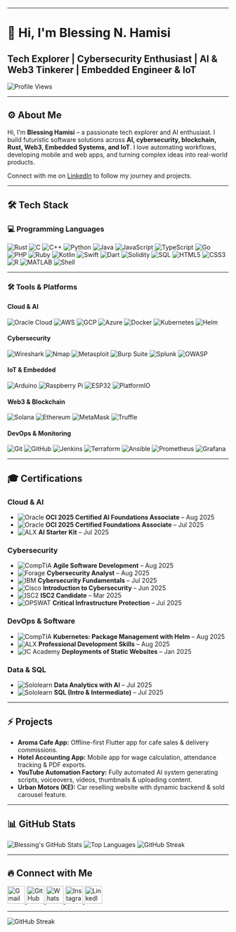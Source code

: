 
---

# 👋 Hi, I'm Blessing N. Hamisi

## Tech Explorer | Cybersecurity Enthusiast | AI & Web3 Tinkerer | Embedded Engineer & IoT 
![Profile Views](https://komarev.com/ghpvc/?username=redbeat3000&color=FF8C00&style=for-the-badge) 


---

## ⚙️ About Me

Hi, I’m **Blessing Hamisi** – a passionate tech explorer and AI enthusiast. I build futuristic software solutions across **AI, cybersecurity, blockchain, Rust, Web3, Embedded Systems, and IoT**. I love automating workflows, developing mobile and web apps, and turning complex ideas into real-world products.

Connect with me on [LinkedIn](https://www.linkedin.com/in/blessing-hamisi-0847412a4/) to follow my journey and projects.

---

## 🛠 Tech Stack

### 💻 Programming Languages
![Rust](https://img.shields.io/badge/Rust-000000?style=for-the-badge&logo=rust&logoColor=white)
![C](https://img.shields.io/badge/C-00599C?style=for-the-badge&logo=c&logoColor=white)
![C++](https://img.shields.io/badge/C++-00599C?style=for-the-badge&logo=c%2B%2B&logoColor=white)
![Python](https://img.shields.io/badge/Python-3776AB?style=for-the-badge&logo=python&logoColor=white)
![Java](https://img.shields.io/badge/Java-007396?style=for-the-badge&logo=java&logoColor=white)
![JavaScript](https://img.shields.io/badge/JavaScript-F7DF1E?style=for-the-badge&logo=javascript&logoColor=black)
![TypeScript](https://img.shields.io/badge/TypeScript-3178C6?style=for-the-badge&logo=typescript&logoColor=white)
![Go](https://img.shields.io/badge/Go-00ADD8?style=for-the-badge&logo=go&logoColor=white)
![PHP](https://img.shields.io/badge/PHP-777BB4?style=for-the-badge&logo=php&logoColor=white)
![Ruby](https://img.shields.io/badge/Ruby-CC342D?style=for-the-badge&logo=ruby&logoColor=white)
![Kotlin](https://img.shields.io/badge/Kotlin-0095D5?style=for-the-badge&logo=kotlin&logoColor=white)
![Swift](https://img.shields.io/badge/Swift-F05138?style=for-the-badge&logo=swift&logoColor=white)
![Dart](https://img.shields.io/badge/Dart-0175C2?style=for-the-badge&logo=dart&logoColor=white)
![Solidity](https://img.shields.io/badge/Solidity-363636?style=for-the-badge&logo=solidity&logoColor=white)
![SQL](https://img.shields.io/badge/SQL-4479A1?style=for-the-badge&logo=mysql&logoColor=white)
![HTML5](https://img.shields.io/badge/HTML5-E34F26?style=for-the-badge&logo=html5&logoColor=white)
![CSS3](https://img.shields.io/badge/CSS3-1572B6?style=for-the-badge&logo=css3&logoColor=white)
![R](https://img.shields.io/badge/R-276DC3?style=for-the-badge&logo=r&logoColor=white)
![MATLAB](https://img.shields.io/badge/MATLAB-0076A8?style=for-the-badge&logo=mathworks&logoColor=white)
![Shell](https://img.shields.io/badge/Shell-4EAA25?style=for-the-badge&logo=gnu-bash&logoColor=white)

---

### 🛠️ Tools & Platforms

#### Cloud & AI
![Oracle Cloud](https://img.shields.io/badge/Oracle-FF8C00?style=for-the-badge&logo=oracle&logoColor=white)
![AWS](https://img.shields.io/badge/AWS-FF8C00?style=for-the-badge&logo=amazon-aws&logoColor=white)
![GCP](https://img.shields.io/badge/GCP-FF8C00?style=for-the-badge&logo=google-cloud&logoColor=white)
![Azure](https://img.shields.io/badge/Azure-FF8C00?style=for-the-badge&logo=microsoft-azure&logoColor=white)
![Docker](https://img.shields.io/badge/Docker-FF8C00?style=for-the-badge&logo=docker&logoColor=white)
![Kubernetes](https://img.shields.io/badge/Kubernetes-FF8C00?style=for-the-badge&logo=kubernetes&logoColor=white)
![Helm](https://img.shields.io/badge/Helm-FF8C00?style=for-the-badge&logo=helm&logoColor=white)

#### Cybersecurity
![Wireshark](https://img.shields.io/badge/Wireshark-FF8C00?style=for-the-badge&logo=wireshark&logoColor=white)
![Nmap](https://img.shields.io/badge/Nmap-FF8C00?style=for-the-badge&logo=nmap&logoColor=white)
![Metasploit](https://img.shields.io/badge/Metasploit-FF8C00?style=for-the-badge&logo=metasploit&logoColor=white)
![Burp Suite](https://img.shields.io/badge/BurpSuite-FF8C00?style=for-the-badge&logo=burpsuite&logoColor=white)
![Splunk](https://img.shields.io/badge/Splunk-FF8C00?style=for-the-badge&logo=splunk&logoColor=white)
![OWASP](https://img.shields.io/badge/OWASP-FF8C00?style=for-the-badge&logo=owasp&logoColor=white)

#### IoT & Embedded
![Arduino](https://img.shields.io/badge/Arduino-FF8C00?style=for-the-badge&logo=arduino&logoColor=white)
![Raspberry Pi](https://img.shields.io/badge/RaspberryPi-FF8C00?style=for-the-badge&logo=raspberry-pi&logoColor=white)
![ESP32](https://img.shields.io/badge/ESP32-FF8C00?style=for-the-badge&logo=esp32&logoColor=white)
![PlatformIO](https://img.shields.io/badge/PlatformIO-FF8C00?style=for-the-badge&logo=platformio&logoColor=white)

#### Web3 & Blockchain
![Solana](https://img.shields.io/badge/Solana-FF8C00?style=for-the-badge&logo=solana&logoColor=white)
![Ethereum](https://img.shields.io/badge/Ethereum-FF8C00?style=for-the-badge&logo=ethereum&logoColor=white)
![MetaMask](https://img.shields.io/badge/MetaMask-FF8C00?style=for-the-badge&logo=metamask&logoColor=white)
![Truffle](https://img.shields.io/badge/Truffle-FF8C00?style=for-the-badge&logo=truffle&logoColor=white)

#### DevOps & Monitoring
![Git](https://img.shields.io/badge/Git-FF8C00?style=for-the-badge&logo=git&logoColor=white)
![GitHub](https://img.shields.io/badge/GitHub-FF8C00?style=for-the-badge&logo=github&logoColor=white)
![Jenkins](https://img.shields.io/badge/Jenkins-FF8C00?style=for-the-badge&logo=jenkins&logoColor=white)
![Terraform](https://img.shields.io/badge/Terraform-FF8C00?style=for-the-badge&logo=terraform&logoColor=white)
![Ansible](https://img.shields.io/badge/Ansible-FF8C00?style=for-the-badge&logo=ansible&logoColor=white)
![Prometheus](https://img.shields.io/badge/Prometheus-FF8C00?style=for-the-badge&logo=prometheus&logoColor=white)
![Grafana](https://img.shields.io/badge/Grafana-FF8C00?style=for-the-badge&logo=grafana&logoColor=white)


---

## 🎓 Certifications

### Cloud & AI
* ![Oracle](https://img.shields.io/badge/Oracle-Red?style=for-the-badge&logo=oracle&logoColor=white) **OCI 2025 Certified AI Foundations Associate** – Aug 2025  
* ![Oracle](https://img.shields.io/badge/Oracle-Red?style=for-the-badge&logo=oracle&logoColor=white) **OCI 2025 Certified Foundations Associate** – Jul 2025  
* ![ALX](https://img.shields.io/badge/ALX-000000?style=for-the-badge) **AI Starter Kit** – Jul 2025  

### Cybersecurity
* ![CompTIA](https://img.shields.io/badge/CompTIA-0052B1?style=for-the-badge&logo=comptia&logoColor=white) **Agile Software Development** – Aug 2025  
* ![Forage](https://img.shields.io/badge/Forage-000000?style=for-the-badge) **Cybersecurity Analyst** – Aug 2025  
* ![IBM](https://img.shields.io/badge/IBM-054ADA?style=for-the-badge&logo=ibm&logoColor=white) **Cybersecurity Fundamentals** – Jul 2025  
* ![Cisco](https://img.shields.io/badge/Cisco-1BA0E2?style=for-the-badge&logo=cisco&logoColor=white) **Introduction to Cybersecurity** – Jun 2025  
* ![ISC2](https://img.shields.io/badge/ISC2-0052B1?style=for-the-badge&logo=isc2&logoColor=white) **ISC2 Candidate** – Mar 2025  
* ![OPSWAT](https://img.shields.io/badge/OPSWAT-0055FF?style=for-the-badge) **Critical Infrastructure Protection** – Jul 2025  

### DevOps & Software
* ![CompTIA](https://img.shields.io/badge/CompTIA-0052B1?style=for-the-badge&logo=comptia&logoColor=white) **Kubernetes: Package Management with Helm** – Aug 2025  
* ![ALX](https://img.shields.io/badge/ALX-000000?style=for-the-badge) **Professional Development Skills** – Aug 2025  
* ![IC Academy](https://img.shields.io/badge/ICAcademy-FF6F00?style=for-the-badge) **Deployments of Static Websites** – Jan 2025  

### Data & SQL
* ![Sololearn](https://img.shields.io/badge/Sololearn-2EC866?style=for-the-badge&logo=sololearn&logoColor=white) **Data Analytics with AI** – Jul 2025  
* ![Sololearn](https://img.shields.io/badge/Sololearn-2EC866?style=for-the-badge&logo=sololearn&logoColor=white) **SQL (Intro & Intermediate)** – Jul 2025  


---

## ⚡ Projects

* **Aroma Cafe App:** Offline-first Flutter app for cafe sales & delivery commissions.
* **Hotel Accounting App:** Mobile app for wage calculation, attendance tracking & PDF exports.
* **YouTube Automation Factory:** Fully automated AI system generating scripts, voiceovers, videos, thumbnails & uploading content.
* **Urban Motors (KE):** Car reselling website with dynamic backend & sold carousel feature.

---

## 📊 GitHub Stats

![Blessing's GitHub Stats](https://github-readme-stats.vercel.app/api?username=redbeat3000\&show_icons=true\&theme=dark)
![Top Languages](https://github-readme-stats.vercel.app/api/top-langs/?username=redbeat3000\&layout=compact\&theme=dark)
![GitHub Streak](https://github-readme-streak-stats.herokuapp.com/?user=redbeat3000\&theme=dark)

---

## 🔥 Connect with Me

<p>
  <a href="mailto:nyaberihamisi@g.mail.com">
    <img src="https://upload.wikimedia.org/wikipedia/commons/4/4e/Gmail_Icon.png" width="40" alt="Gmail"/>
  </a>
  <a href="https://github.com/redbeat3000">
    <img src="https://upload.wikimedia.org/wikipedia/commons/9/91/Octicons-mark-github.svg" width="40" alt="GitHub"/>
  </a>
  <a href="https://wa.me/0718713565">
    <img src="https://upload.wikimedia.org/wikipedia/commons/6/6b/WhatsApp.svg" width="40" alt="WhatsApp"/>
  </a>
  <a href="https://instagram.com/redbeat3000">
    <img src="https://upload.wikimedia.org/wikipedia/commons/a/a5/Instagram_icon.png" width="40" alt="Instagram"/>
  </a>
  <a href="https://www.linkedin.com/in/blessing-hamisi-0847412a4/">
    <img src="https://upload.wikimedia.org/wikipedia/commons/c/ca/LinkedIn_logo_initials.png" width="40" alt="LinkedIn"/>
  </a>
</p>


---


![GitHub Streak](https://github-readme-streak-stats.herokuapp.com/?user=redbeat3000&theme=dark)



